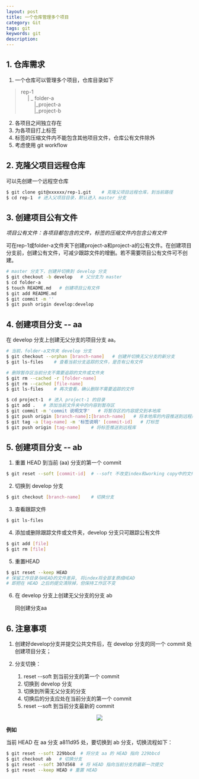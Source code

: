```yaml
---
layout: post
title: 一个仓库管理多个项目
category: Git
tags: git
keywords: git
description:
---
```


## 1. 仓库需求

1. 一个仓库可以管理多个项目，仓库目录如下

> rep-1<br>
&emsp;
> | _ folder-a<br>
&emsp;
&emsp;
> |_project-a<br>
&emsp;
&emsp;
> |_project-b

2. 各项目之间独立存在
3. 为各项目打上标签
4. 标签的压缩文件内不能包含其他项目文件，仓库公有文件除外
5. 考虑使用 git workflow

## 2. 克隆父项目远程仓库

可以先创建一个远程空仓库

```bash
$ git clone git@xxxxxx/rep-1.git    # 克隆父项目远程仓库，到当前路径
$ cd rep-1  # 进入父项目目录，默认进入 master 分支
```

## 3. 创建项目公有文件

*项目公有文件：各项目都包含的文件，标签的压缩文件内包含公有文件*

可在rep-1或folder-a文件夹下创建project-a和project-a的公有文件。在创建项目分支前，创建公有文件，可减少跟踪文件的增删。若不需要项目公有文件可不创建。
```bash
# master 分支下，创建并切换到 develop 分支
$ git checkout -b develop   # 父分支为 master
$ cd folder-a
$ touch README.md   # 创建项目公有文件
$ git add README.md
$ git commit -m ''
$ git push origin develop:develop
```
## 4. 创建项目分支 -- aa

在 develop 分支上创建无父分支的项目分支 aa。

```bash
# 当前，folder-a文件夹 develop 分支
$ git checkout --orphan [branch-name]   # 创建并切换无父分支的新分支
$ git ls-files    # 查看当前分支追踪的文件，是否有公有文件

# 删除暂存区当前分支不需要追踪的文件或文件夹
$ git rm --cached -r [folder-name]
$ git rm --cached [file-name]
$ git ls-files    # 再次查看，确认删除不需要追踪的文件

$ cd project-1  # 进入 project-1 的目录
$ git add .   # 添加当前文件夹中的内容到暂存区
$ git commit -m 'commit 说明文字'   # 将暂存区的内容提交到本地库
$ git push origin [branch-name]:[branch-name]   # 将本地库的内容推送到远程库
$ git tag -a [tag-name] -m '标签说明' [commit-id]   # 打标签
$ git push origin [tag-name]    # 将标签推送到远程库
```

## 5. 创建项目分支 -- ab

1. 重置 HEAD 到当前 (aa) 分支的第一个 commit
```bash
$ git reset --soft [commit-id]  # --soft 不改变index和working copy中的文件
```
2. 切换到 develop 分支
```bash
$ git checkout [branch-name]    # 切换分支
```
3. 查看跟踪文件
```bash
$ git ls-files
```
4. 添加或删除跟踪文件或文件夹，develop 分支只可跟踪公有文件
```bash
$ git add [file]
$ git rm [file]
```
5. 重置HEAD
```bash
$ git reset --keep HEAD
# 保留工作目录与HEAD的文件差异, 将index将全部复原成HEAD
# 即把在 HEAD 之后的提交清除掉，但保持工作区不变
```
6. 在 develop 分支上创建无父分支的分支 ab

    同创建分支aa

## 6. 注意事项

1. 创建好develop分支并提交公共文件后，在 develop 分支的同一个 commit 处创建项目分支；
2. 分支切换：

    1. reset --soft 到当前分支的第一个 commit
    2. 切换到 develop 分支
    3. 切换到所需无父分支的分支
    4. 切换后的分支应处在当前分支的第一个 commit
    5. reset --soft 到当前分支最新的 commit

<center>

<img src="https://raw.githubusercontent.com/chiemon/chiemon.github.io/master/img/Git/2.png"/>

</center>

**例如**

当前 HEAD 在 aa 分支 a811d95 处，要切换到 ab 分支，切换流程如下：

```bash
$ git reset --soft 229bbcd  # 将分支 aa 的 HEAD 指向 229bbcd
$ git checkout ab   # 切换分支
$ git reset --soft 307d568  # 将 HEAD 指向当前分支的最新一次提交
$ git reset --keep HEAD # 重置 HEAD
```